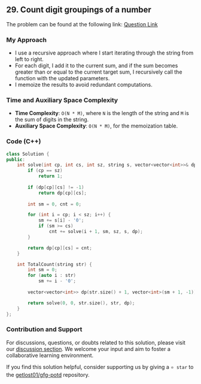 ## 29. Count digit groupings of a number
The problem can be found at the following link: [Question Link](https://www.geeksforgeeks.org/problems/count-digit-groupings-of-a-number1520/1)

### My Approach
- I use a recursive approach where I start iterating through the string from left to right.
- For each digit, I add it to the current sum, and if the sum becomes greater than or equal to the current target sum, I recursively call the function with the updated parameters.
- I memoize the results to avoid redundant computations.

### Time and Auxiliary Space Complexity

- **Time Complexity**: `O(N * M)`, where `N` is the length of the string and `M` is the sum of digits in the string.
- **Auxiliary Space Complexity**: `O(N * M)`, for the memoization table.

### Code (C++)
```cpp
class Solution {
public:
    int solve(int cp, int cs, int sz, string s, vector<vector<int>>& dp) {
        if (cp == sz) 
            return 1;
            
        if (dp[cp][cs] != -1) 
            return dp[cp][cs];
            
        int sm = 0, cnt = 0;

        for (int i = cp; i < sz; i++) {
            sm += s[i] - '0';
            if (sm >= cs) 
                cnt += solve(i + 1, sm, sz, s, dp);
        }

        return dp[cp][cs] = cnt;
    }

    int TotalCount(string str) {
        int sm = 0;
        for (auto i : str) 
            sm += i - '0';
			
        vector<vector<int>> dp(str.size() + 1, vector<int>(sm + 1, -1));

        return solve(0, 0, str.size(), str, dp);
    }
};
```

### Contribution and Support

For discussions, questions, or doubts related to this solution, please visit our [discussion section](https://github.com/getlost01/gfg-potd/discussions). We welcome your input and aim to foster a collaborative learning environment.

If you find this solution helpful, consider supporting us by giving a `⭐ star` to the [getlost01/gfg-potd](https://github.com/getlost01/gfg-potd) repository.